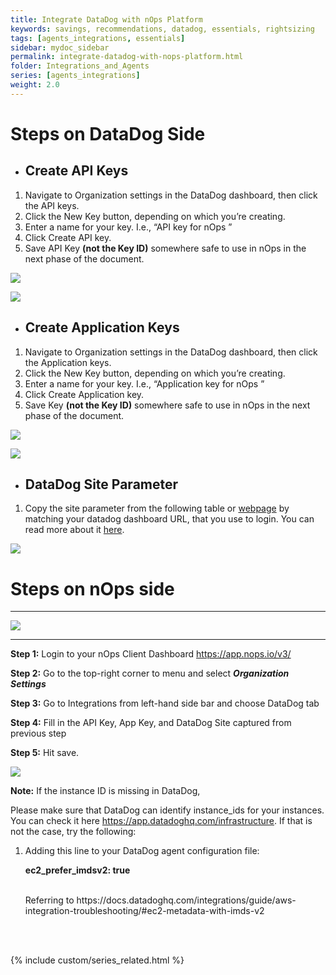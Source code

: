 ```yaml
---
title: Integrate DataDog with nOps Platform
keywords: savings, recommendations, datadog, essentials, rightsizing
tags: [agents_integrations, essentials]
sidebar: mydoc_sidebar
permalink: integrate-datadog-with-nops-platform.html
folder: Integrations_and_Agents
series: [agents_integrations]
weight: 2.0
---
```




# Steps on DataDog Side  #

- ## **Create API Keys**

1. Navigate to Organization settings in the DataDog dashboard, then click the API keys. 
2. Click the New Key button, depending on which you’re creating.
3. Enter a name for your key. I.e., “API key for nOps ”
4. Click Create API key.
5. Save API Key **(not the Key ID)** somewhere safe to use in nOps in the next phase of the document.

![](https://lh7-us.googleusercontent.com/WOhiokjX_Mv1ZwDL6KBJv22z1Bu771c_r1CbHfPHYZRJ7rGIY0n0qkecHYfP-0q4ZA6xjHqcJ1EXheclh1fVKvcKx_dRadF4pP9LlDzq0tF8YPuHmDy7_5QTM-AnXYKufJNuBlC3LeU46SRc78pUO_k)

![](https://lh7-us.googleusercontent.com/Ulu32dmnIYU7jDlYd_r1iYza5f6PdovjnNTap77A40v4pNxX0Tg6RYYNFY_Tj22Wfz9cAb1ZeCroRknNJB9SvOFGB0j3B0zkody_jwRU587gyppIGuuFeLNJBDHT79AdMISOsAA0LhPMMy-me4aXJlc)


- ## **Create Application Keys**

1. Navigate to Organization settings in the DataDog dashboard, then click the Application keys. 
2. Click the New Key button, depending on which you’re creating.
3. Enter a name for your key. I.e., “Application key for nOps ”
4. Click Create Application key.
5. Save Key **(not the Key ID)** somewhere safe to use in nOps in the next phase of the document.

![](https://lh7-us.googleusercontent.com/nepqyNK8IHmDtN3wJw1IcS6BizcbkDToPVt5_mD2ZuzOb2MQWqFbJQCAnOpjSB3kuoAtUznnBPwfyaQ8qORQLzU7U_-nGb3gGVWZSJJyMEoYwz49vJpGs-vwidWv_71JosPVGQYBGJTn5J_tpZt_6rA)

![](https://lh7-us.googleusercontent.com/VxETkxXkPWJSZYOde_tzuuoCDO6sdDsxhbOikAPFkh0q-mCw_gtbk91zmClR2BBDd1IdVkhhB6GezsI_-zuLLDBB4wZldlzN_oUQWMSU2E4AOQZ1Cm_rPiFG2OtaD_fpUph6BXrbD3W4G8KfntKn1bo)

- ## **DataDog Site Parameter**

1. Copy the site parameter from the following table or [webpage](https://docs.datadoghq.com/getting_started/site/) by matching your datadog dashboard URL, that you use to login. You can read more about it [here](https://docs.datadoghq.com/getting_started/site/).

![](https://lh7-us.googleusercontent.com/h22uhji1J3sLCuITw4uv8Z9Xj0EuSABg06tS6xXiQB9DFdvUJ9eMyOVDEauEPgktgh6Uxxr3NNvMUME3oV1nIDeZHYK_G7wgjwXtbJ5NHOKM12YOQRo1ht1DXD0XoDTxpZDy8RSU9kvcVgQbqaeIeWk)



# Steps on nOps side #

****

![](https://lh7-us.googleusercontent.com/ybJIXKsBN0OIgik_mIHk_E1eEOz3FITb2vbAkEjcGbXqDbut6ID52Qdg-gMcRStlb2mwEU6DT09f4YLn6apLFo3Cz_9szWE5QMW-RQbu0dRWTJB-XxUFu5yei8CLd1cGOfnDe_n0NWMXyRNc65vBeyM)

****

**Step 1:** Login to your nOps Client Dashboard <https://app.nops.io/v3/>  

**Step 2:** Go to the top-right corner to menu and select **_Organization Settings_**

**Step 3:** Go to Integrations from left-hand side bar and choose DataDog tab

**Step 4:** Fill in the API Key, App Key, and DataDog Site captured from previous step

**Step 5:** Hit save. 

![](https://lh7-us.googleusercontent.com/zNUIUY76pvYB9J7kYr1bSlAF3sd_Nl-2CmuRxEg5RA2g6IACZg3zk8AWRzKr3KBuyRz17-5WxlgnN63Zu3m28YznRh0cxBrT3PzyVB391j1FJRxaOnmcqaNJPATcdUCf6-_aWN_RTryC9Eh1OebAimU)


**Note:** If the instance ID is missing in DataDog,

Please make sure that DataDog can identify instance\_ids for your instances. You can check it here <https://app.datadoghq.com/infrastructure>. If that is not the case, try the following:

1. Adding this line to your DataDog agent configuration file:

    **ec2_prefer_imdsv2: true**

    <br>
    Referring to 
    https://docs.datadoghq.com/integrations/guide/aws-integration-troubleshooting/#ec2-metadata-with-imds-v2

<br/><br/>

{% include custom/series_related.html %}